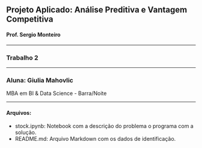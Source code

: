## Projeto Aplicado: Análise Preditiva e Vantagem Competitiva
#### Prof. Sergio Monteiro

------------

### Trabalho 2

------------

### Aluna: Giulia Mahovlic

MBA em BI & Data Science - Barra/Noite

------------

#### Arquivos:
- stock.ipynb: Notebook com a descrição do problema o programa com a solução.
- README.md: Arquivo Markdown com os dados de identificação.